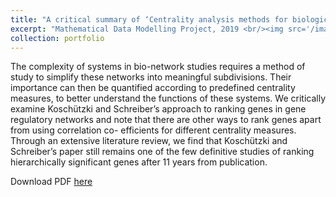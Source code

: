 ```yaml
---
title: "A critical summary of ‘Centrality analysis methods for biological networks and their application to gene regulatory networks’"
excerpt: "Mathematical Data Modelling Project, 2019 <br/><img src='/images/mdm2_1.png'>"
collection: portfolio
---
```


The complexity of systems in bio-network studies requires a method of study to simplify these networks into meaningful subdivisions. 
Their importance can then be quantified according to predefined centrality measures, to better understand the functions of these systems. 
We critically examine Koschützki and Schreiber’s approach to ranking genes in gene regulatory networks and note that there are other ways 
to rank genes apart from using correlation co- efficients for different centrality measures. Through an extensive literature review, we 
find that Koschützki and Schreiber’s paper still remains one of the few definitive studies of ranking hierarchically significant genes 
after 11 years from publication.

Download PDF [here](http://vedang-joshi.github.io/files/mdm2_1.pdf)
